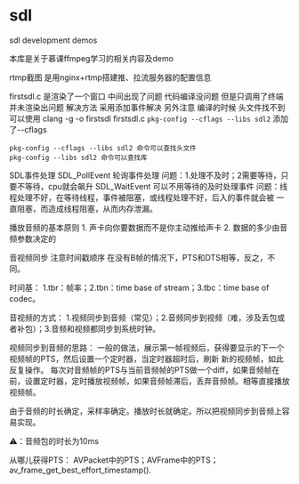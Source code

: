 # sdl
sdl development demos

本库是关于慕课ffmpeg学习的相关内容及demo

rtmp截图 是用nginx+rtmp搭建推、拉流服务器的配置信息

firstsdl.c 是渲染了一个窗口 中间出现了问题 代码编译没问题 但是只调用了终端 并未渲染出问题 解决方法 采用添加事件解决 
另外注意 编译的时候 头文件找不到可以使用 clang -g -o firstsdl firstsdl.c `pkg-config --cflags --libs sdl2`  添加了--cflags 

	pkg-config --cflags --libs sdl2 命令可以查找头文件
	pkg-config --libs sdl2 命令可以查找库


SDL事件处理
	SDL_PollEvent 轮询事件处理 问题：1.处理不及时；2需要等待，只要不等待，cpu就会飙升
	SDL_WaitEvent 可以不用等待的及时处理事件 问题：线程处理不好，在等待线程，事件被阻塞，或线程处理不好，后入的事件就会被
	一直阻塞，而造成线程阻塞，从而内存泄漏。


播放音频的基本原则
	1. 声卡向你要数据而不是你主动推给声卡
	2. 数据的多少由音频参数决定的

音视频同步 注意时间戳顺序
	在没有B帧的情况下，PTS和DTS相等，反之，不同。

时间基：
	1.tbr：帧率；2.tbn：time base of stream；3.tbc：time base of codec。

音视频的方式：
	1.视频同步到音频（常见）；2.音频同步到视频（难，涉及丢包或者补包）；3.音频和视频都同步到系统时钟。

视频同步到音频的思路：
	一般的做法，展示第一帧视频后，获得要显示的下一个视频帧的PTS，然后设置一个定时器，当定时器超时后，刷新
新的视频帧，如此反复操作。
	每次对音频帧的PTS与当前音频帧的PTS做一个diff，如果音频帧在前，设置定时器，定时播放视频帧，如果音频帧滞后，丢弃音频帧。相等直接播放视频帧。

由于音频的时长确定，采样率确定。播放时长就确定。所以把视频同步到音频上容易实现。

⚠️：音频包的时长为10ms


从哪儿获得PTS：
	AVPacket中的PTS；AVFrame中的PTS；av_frame_get_best_effort_timestamp().
